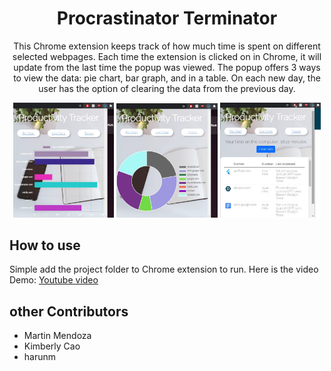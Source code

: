 <h1 align="center">
  Procrastinator Terminator
</h1>

<p align="center">
 This Chrome extension keeps track of how much time is spent on different selected webpages. Each time the extension is clicked on in Chrome, it will update from the last time the popup was viewed. The popup offers 3 ways to view the data: pie chart, bar graph, and in a table. On each new day, the user has the option of clearing the data from the previous day.
</p>

<div align="center">
  <p float="left">
  <img src="https://github.com/danielzheng-work/Procrastinator-Terminator/blob/main/img/barChart.jpg" width="32%" />
  <img src="https://github.com/danielzheng-work/Procrastinator-Terminator/blob/main/img/pieChart.jpg" width="32%" />
  <img src="https://github.com/danielzheng-work/Procrastinator-Terminator/blob/main/img/tableList.jpg" width="32%" />
</p>
</div>

## How to use 
Simple add the project folder to Chrome extension to run.
Here is the video Demo: [Youtube video](https://www.youtube.com/watch?v=30ifzUGGuKk)

## other Contributors
* Martin Mendoza
* Kimberly Cao
* harunm
